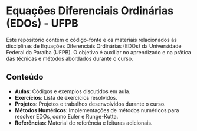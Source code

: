 # Equações Diferenciais Ordinárias (EDOs) - UFPB

Este repositório contém o código-fonte e os materiais relacionados às disciplinas de Equações Diferenciais Ordinárias (EDOs) da Universidade Federal da Paraíba (UFPB). O objetivo é auxiliar no aprendizado e na prática das técnicas e métodos abordados durante o curso.

## Conteúdo

- **Aulas**: Códigos e exemplos discutidos em aula.
- **Exercícios**: Lista de exercícios resolvidos.
- **Projetos**: Projetos e trabalhos desenvolvidos durante o curso.
- **Métodos Numéricos**: Implementações de métodos numéricos para resolver EDOs, como Euler e Runge-Kutta.
- **Referências**: Material de referência e leituras adicionais.
